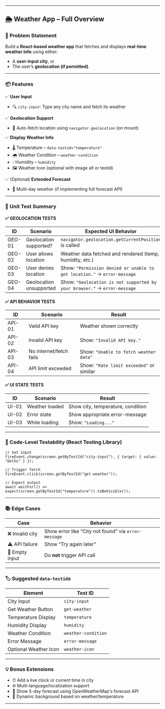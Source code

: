 
---

## 🌦️ Weather App – Full Overview

### 🧠 Problem Statement

Build a **React-based weather app** that fetches and displays **real-time weather info** using either:

* A **user-input city**, or
* The user’s **geolocation (if permitted)**.

---

### 📦 Features

✅ **User Input**

* 🔍 `city-input`: Type any city name and fetch its weather

✅ **Geolocation Support**

* 📡 Auto-fetch location using `navigator.geolocation` (on mount)

✅ **Display Weather Info**

* 🌡️ Temperature – `data-testid="temperature"`
* 🌧️ Weather Condition – `weather-condition`
* 💧 Humidity – `humidity`
* 🖼️ Weather Icon (optional with image alt or testid)

✅ (Optional) **Extended Forecast**

* 📆 Multi-day weather (if implementing full forecast API)

---

### 🧪 Unit Test Summary

#### ✅ GEOLOCATION TESTS

| ID     | Scenario                | Expected UI Behavior                                                      |
| ------ | ----------------------- | ------------------------------------------------------------------------- |
| GEO-01 | Geolocation supported?  | `navigator.geolocation.getCurrentPosition` is called                      |
| GEO-02 | User allows location    | Weather data fetched and rendered (temp, humidity, etc.)                  |
| GEO-03 | User denies location    | Show: `"Permission denied or unable to get location."` → `error-message`  |
| GEO-04 | Geolocation unsupported | Show: `"Geolocation is not supported by your browser."` → `error-message` |

#### ✅ API BEHAVIOR TESTS

| ID     | Scenario                | Result                                   |
| ------ | ----------------------- | ---------------------------------------- |
| API-01 | Valid API key           | Weather shown correctly                  |
| API-02 | Invalid API key         | Show: `"Invalid API key."`               |
| API-03 | No internet/fetch fails | Show: `"Unable to fetch weather data"`   |
| API-04 | API limit exceeded      | Show: `"Rate limit exceeded"` or similar |

#### ✅ UI STATE TESTS

| ID    | Scenario       | Result                            |
| ----- | -------------- | --------------------------------- |
| UI-01 | Weather loaded | Show city, temperature, condition |
| UI-02 | Error state    | Show appropriate error-message    |
| UI-03 | While loading  | Show: `"Loading..."`              |

---

### 🧪 Code-Level Testability (React Testing Library)

```tsx
// Set input
fireEvent.change(screen.getByTestId("city-input"), { target: { value: "Delhi" } });

// Trigger fetch
fireEvent.click(screen.getByTestId("get-weather"));

// Expect output
await waitFor(() => expect(screen.getByTestId("temperature")).toBeVisible());
```

---

### 📚 Edge Cases

| Case           | Behavior                                             |
| -------------- | ---------------------------------------------------- |
| ❌ Invalid city | Show error like “City not found” via `error-message` |
| ⚠️ API failure | Show “Try again later”                               |
| 🚫 Empty input | Do **not** trigger API call                          |

---

### 🏷️ Suggested `data-testid`s

| Element               | Test ID             |
| --------------------- | ------------------- |
| City Input            | `city-input`        |
| Get Weather Button    | `get-weather`       |
| Temperature Display   | `temperature`       |
| Humidity Display      | `humidity`          |
| Weather Condition     | `weather-condition` |
| Error Message         | `error-message`     |
| Optional Weather Icon | `weather-icon`      |

---

### 💡 Bonus Extensions

* ⏰ Add a live clock or current time in city
* 🌐 Multi-language/localization support
* 📆 Show 5-day forecast using OpenWeatherMap's forecast API
* 🌙 Dynamic background based on weather/temperature

---

